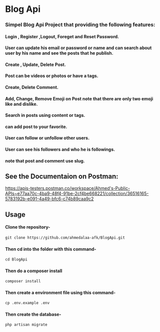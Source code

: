 # Blog Api
### Simpel Blog Api Project that providing the following features:

####  Login , Register ,Logout, Foreget and Reset Password.
#### User can update his email or password or name and can search about user by his name and see the posts that he publish.
#### Create , Update, Delete Post.
#### Post can be videos or photos or have a tags.
#### Create, Delete Comment.
#### Add, Change, Remove Emoji on Post note that there are only two emoji like and dislike.
#### Search in posts using content or tags.
#### can add post to your favorite.
#### User can follow or unfollow other users.
#### User can see his followers and who he is followings.
#### note that post and comment use slug.
## See the Documentaion on Postman:
https://apis-testers.postman.co/workspace/Ahmed's-Public-APIs~e77aa70c-4ba9-48f4-91be-2cf4be668221/collection/36516165-5783192b-e091-4a49-bfc6-c74b89caa9c2
## Usage
#### Clone the repository-
```html
git clone https://github.com/ahmedalaa-afk/BlogApi.git
```
#### Then cd into the folder with this command-
```html
cd BlogApi
```
#### Then do a composer install
```html
composer install
```
#### Then create a environment file using this command-
```html
cp .env.example .env
```
#### Then create the database-
```html
php artisan migrate
```
